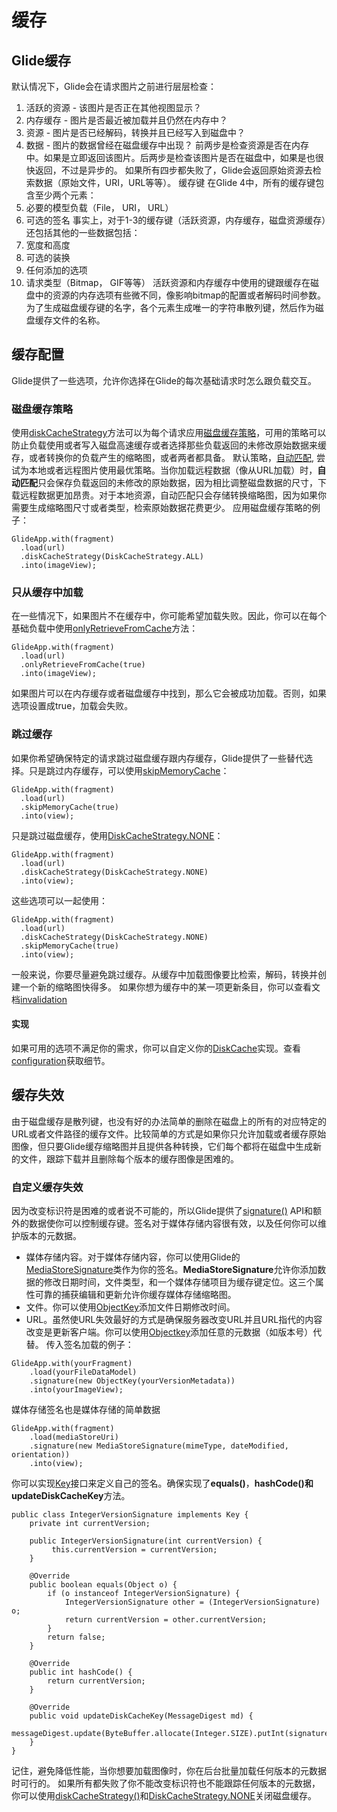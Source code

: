 # 缓存

## Glide缓存

默认情况下，Glide会在请求图片之前进行层层检查：
1. 活跃的资源 - 该图片是否正在其他视图显示？
2. 内存缓存 - 图片是否最近被加载并且仍然在内存中？
3. 资源 - 图片是否已经解码，转换并且已经写入到磁盘中？
4. 数据 - 图片的数据曾经在磁盘缓存中出现？
前两步是检查资源是否在内存中。如果是立即返回该图片。后两步是检查该图片是否在磁盘中，如果是也很快返回，不过是异步的。
如果所有四步都失败了，Glide会返回原始资源去检索数据（原始文件，URI，URL等等）。
缓存键
在Glide 4中，所有的缓存键包含至少两个元素：
1. 必要的模型负载（File， URI， URL）
2. 可选的签名
事实上，对于1-3的缓存键（活跃资源，内存缓存，磁盘资源缓存）还包括其他的一些数据包括：
1. 宽度和高度
2. 可选的装换
3. 任何添加的选项
4. 请求类型（Bitmap， GIF等等）
活跃资源和内存缓存中使用的键跟缓存在磁盘中的资源的内存选项有些微不同，像影响bitmap的配置或者解码时间参数。
为了生成磁盘缓存键的名字，各个元素生成唯一的字符串散列键，然后作为磁盘缓存文件的名称。
## 缓存配置
Glide提供了一些选项，允许你选择在Glide的每次基础请求时怎么跟负载交互。
### 磁盘缓存策略
使用[diskCacheStrategy]()方法可以为每个请求应用[磁盘缓存策略]()，可用的策略可以防止负载使用或者写入磁盘高速缓存或者选择那些负载返回的未修改原始数据来缓存，或者转换你的负载产生的缩略图，或者两者都具备。
默认策略，[自动匹配](), 尝试为本地或者远程图片使用最优策略。当你加载远程数据（像从URL加载）时，**自动匹配**只会保存负载返回的未修改的原始数据，因为相比调整磁盘数据的尺寸，下载远程数据更加昂贵。对于本地资源，自动匹配只会存储转换缩略图，因为如果你需要生成缩略图尺寸或者类型，检索原始数据花费更少。
应用磁盘缓存策略的例子：
```
GlideApp.with(fragment)
  .load(url)
  .diskCacheStrategy(DiskCacheStrategy.ALL)
  .into(imageView);
```
### 只从缓存中加载
在一些情况下，如果图片不在缓存中，你可能希望加载失败。因此，你可以在每个基础负载中使用[onlyRetrieveFromCache]()方法：
```
GlideApp.with(fragment)
  .load(url)
  .onlyRetrieveFromCache(true)
  .into(imageView);
```
如果图片可以在内存缓存或者磁盘缓存中找到，那么它会被成功加载。否则，如果选项设置成true，加载会失败。
### 跳过缓存
如果你希望确保特定的请求跳过磁盘缓存跟内存缓存，Glide提供了一些替代选择。只是跳过内存缓存，可以使用[skipMemoryCache]()：
```
GlideApp.with(fragment)
  .load(url)
  .skipMemoryCache(true)
  .into(view);
```
只是跳过磁盘缓存，使用[DiskCacheStrategy.NONE]()：
```
GlideApp.with(fragment)
  .load(url)
  .diskCacheStrategy(DiskCacheStrategy.NONE)
  .into(view);
```
这些选项可以一起使用：
```
GlideApp.with(fragment)
  .load(url)
  .diskCacheStrategy(DiskCacheStrategy.NONE)
  .skipMemoryCache(true)
  .into(view);
```
一般来说，你要尽量避免跳过缓存。从缓存中加载图像要比检索，解码，转换并创建一个新的缩略图快得多。
如果你想为缓存中的某一项更新条目，你可以查看文档[invalidation]()
#### 实现
如果可用的选项不满足你的需求，你可以自定义你的[DiskCache]()实现。查看[configuration]()获取细节。
## 缓存失效
由于磁盘缓存是散列键，也没有好的办法简单的删除在磁盘上的所有的对应特定的URL或者文件路径的缓存文件。比较简单的方式是如果你只允许加载或者缓存原始图像，但只要Glide缓存缩略图并且提供各种转换，它们每个都将在磁盘中生成新的文件，跟踪下载并且删除每个版本的缓存图像是困难的。
### 自定义缓存失效
因为改变标识符是困难的或者说不可能的，所以Glide提供了[signature()]() API和额外的数据使你可以控制缓存键。签名对于媒体存储内容很有效，以及任何你可以维护版本的元数据。
- 媒体存储内容。对于媒体存储内容，你可以使用Glide的[MediaStoreSignature]()类作为你的签名。**MediaStoreSignature**允许你添加数据的修改日期时间，文件类型，和一个媒体存储项目为缓存键定位。这三个属性可靠的捕获编辑和更新允许你缓存媒体存储缩略图。
- 文件。你可以使用[ObjectKey]()添加文件日期修改时间。
- URL。虽然使URL失效最好的方式是确保服务器改变URL并且URL指代的内容改变是更新客户端。你可以使用[Objectkey]()添加任意的元数据（如版本号）代替。
传入签名加载的例子：
```
GlideApp.with(yourFragment)
    .load(yourFileDataModel)
    .signature(new ObjectKey(yourVersionMetadata))
    .into(yourImageView);
```
媒体存储签名也是媒体存储的简单数据
```
GlideApp.with(fragment)
    .load(mediaStoreUri)
    .signature(new MediaStoreSignature(mimeType, dateModified, orientation))
    .into(view);
```
你可以实现[Key]()接口来定义自己的签名。确保实现了**equals()**，**hashCode()**和**updateDiskCacheKey**方法。
```
public class IntegerVersionSignature implements Key {
    private int currentVersion;

    public IntegerVersionSignature(int currentVersion) {
         this.currentVersion = currentVersion;
    }
   
    @Override
    public boolean equals(Object o) {
        if (o instanceof IntegerVersionSignature) {
            IntegerVersionSignature other = (IntegerVersionSignature) o;
            return currentVersion = other.currentVersion;
        }
        return false;
    }
 
    @Override
    public int hashCode() {
        return currentVersion;
    }

    @Override
    public void updateDiskCacheKey(MessageDigest md) {
        messageDigest.update(ByteBuffer.allocate(Integer.SIZE).putInt(signature).array());
    }
}
```
记住，避免降低性能，当你想要加载图像时，你在后台批量加载任何版本的元数据时可行的。
如果所有都失败了你不能改变标识符也不能跟踪任何版本的元数据，你可以使用[diskCacheStrategy()]()和[DiskCacheStrategy.NONE]()关闭磁盘缓存。







